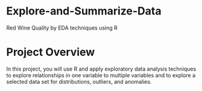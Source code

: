 # Explore-and-Summarize-Data
Red  Wine Quality by EDA techniques using R

# Project Overview
In this project, you will use R and apply exploratory data analysis techniques to explore relationships in one variable to multiple variables and to explore a selected data set for distributions, outliers, and anomalies.
